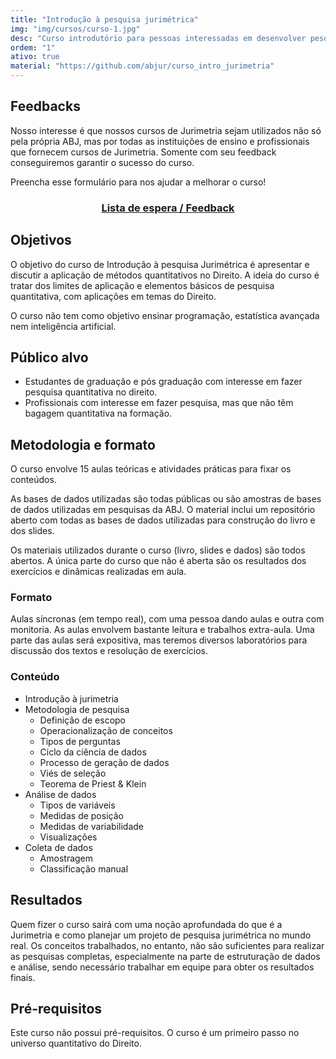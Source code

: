 ```yaml
---
title: "Introdução à pesquisa jurimétrica"
img: "img/cursos/curso-1.jpg"
desc: "Curso introdutório para pessoas interessadas em desenvolver pesquisas jurimétricas."
ordem: "1"
ativo: true
material: "https://github.com/abjur/curso_intro_jurimetria"
---
```


## Feedbacks

Nosso interesse é que nossos cursos de Jurimetria sejam utilizados não só pela própria ABJ, mas por todas as instituições de ensino e profissionais que fornecem cursos de Jurimetria. Somente com seu feedback conseguiremos garantir o sucesso do curso.

Preencha esse formulário para nos ajudar a melhorar o curso!

<div align="center">
<h3><a href="https://forms.gle/n3rbmBDN6kq8k9XZ6" target="_blank">Lista de espera / Feedback</a></h3>
</div>


## Objetivos

O objetivo do curso de Introdução à pesquisa Jurimétrica é apresentar e discutir a aplicação de métodos quantitativos no Direito. A ideia do curso é tratar dos limites de aplicação e elementos básicos de pesquisa quantitativa, com aplicações em temas do Direito.

O curso não tem como objetivo ensinar programação, estatística avançada nem inteligência artificial.

## Público alvo

- Estudantes de graduação e pós graduação com interesse em fazer pesquisa quantitativa no direito.
- Profissionais com interesse em fazer pesquisa, mas que não têm bagagem quantitativa na formação.

## Metodologia e formato

O curso envolve 15 aulas teóricas e atividades práticas para fixar os conteúdos.

As bases de dados utilizadas são todas públicas ou são amostras de bases de dados utilizadas em pesquisas da ABJ. O material inclui um repositório aberto com todas as bases de dados utilizadas para construção do livro e dos slides.

Os materiais utilizados durante o curso (livro, slides e dados) são todos abertos. A única parte do curso que não é aberta são os resultados dos exercícios e dinâmicas realizadas em aula.

### Formato

Aulas síncronas (em tempo real), com uma pessoa dando aulas e outra com monitoria. As aulas envolvem bastante leitura e trabalhos extra-aula. Uma parte das aulas será expositiva, mas teremos diversos laboratórios para discussão dos textos e resolução de exercícios.

### Conteúdo

- Introdução à jurimetria
- Metodologia de pesquisa
    - Definição de escopo
    - Operacionalização de conceitos
    - Tipos de perguntas
    - Ciclo da ciência de dados
    - Processo de geração de dados
    - Viés de seleção
    - Teorema de Priest & Klein
- Análise de dados
    - Tipos de variáveis
    - Medidas de posição
    - Medidas de variabilidade
    - Visualizações
- Coleta de dados
    - Amostragem
    - Classificação manual

## Resultados

Quem fizer o curso sairá com uma noção aprofundada do que é a Jurimetria e como planejar um projeto de pesquisa jurimétrica no mundo real. Os conceitos trabalhados, no entanto, não são suficientes para realizar as pesquisas completas, especialmente na parte de estruturação de dados e análise, sendo necessário trabalhar em equipe para obter os resultados finais.

## Pré-requisitos

Este curso não possui pré-requisitos. O curso é um primeiro passo no universo quantitativo do Direito.

